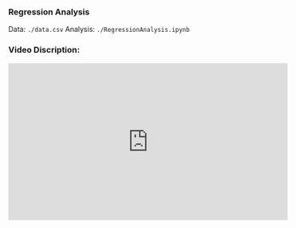 ### Regression Analysis
Data: ```./data.csv```
Analysis: ```./RegressionAnalysis.ipynb```


### Video Discription: 
<iframe width="560" height="315" src="https://youtu.be/1_jBhb71KL8" frameborder="0" allowfullscreen></iframe>

